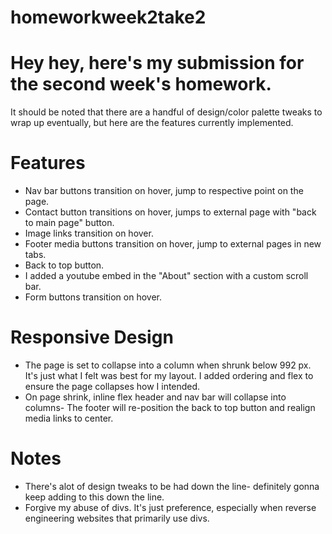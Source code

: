 # homeworkweek2take2

# Hey hey, here's my submission for the second week's homework.
It should be noted that there are a handful of design/color palette tweaks to wrap up eventually, but here are the features currently implemented.

# Features
- Nav bar buttons transition on hover, jump to respective point on the page.
- Contact button transitions on hover, jumps to external page with "back to main page" button.
- Image links transition on hover. 
- Footer media buttons transition on hover, jump to external pages in new tabs.
- Back to top button.
- I added a youtube embed in the "About" section with a custom scroll bar.
- Form buttons transition on hover.

# Responsive Design 
- The page is set to collapse into a column when shrunk below 992 px. It's just what I felt was best for my layout.
I added ordering and flex to ensure the page collapses how I intended.
- On page shrink, inline flex header and nav bar will collapse into columns- The footer will re-position the back to top button and realign media links to center.

# Notes
- There's alot of design tweaks to be had down the line- definitely gonna keep adding to this down the line.
- Forgive my abuse of divs. It's just preference, especially when reverse engineering websites that primarily use divs.
